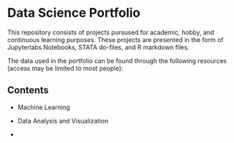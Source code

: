 # Data Science Portfolio

This repository consists of projects pursused for academic, hobby, and continuous learning purposes. These projects are presented in the form of Jupyterlabs Notebooks, STATA do-files, and R markdown files. 

The data used in the portfolio can be found through the following resources (access may be limited to most people): 

## Contents

* Machine Learning

* Data Analysis and Visualization

*
